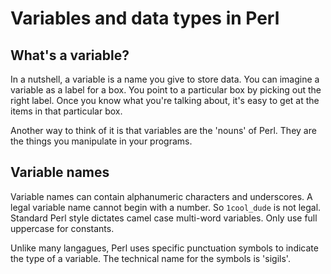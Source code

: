 # Variables and data types in Perl

## What's a variable?

In a nutshell, a variable is a name you give to store data. You can imagine a variable as a label for a box. You point to a particular box by picking out the right label. Once you know what you're talking about, it's easy to get at the items in that particular box.

Another way to think of it is that variables are the 'nouns' of Perl. They are the things you manipulate in your programs.

## Variable names

Variable names can contain alphanumeric characters and underscores. A legal variable name cannot begin with a number. So `1cool_dude` is not legal. Standard Perl style dictates camel case multi-word variables. Only use full uppercase for constants.

Unlike many langagues, Perl uses specific punctuation symbols to indicate the type of a variable. The technical name for the symbols is 'sigils'.
